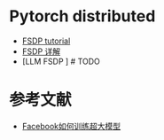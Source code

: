 # Pytorch distributed

- [FSDP tutorial](./FSDP_tutorial.md)
- [FSDP 详解](./FSDP_in_detail.md)
- [LLM FSDP ] # TODO

# 参考文献
- [Facebook如何训练超大模型](https://www.cnblogs.com/rossiXYZ/p/15815013.html)